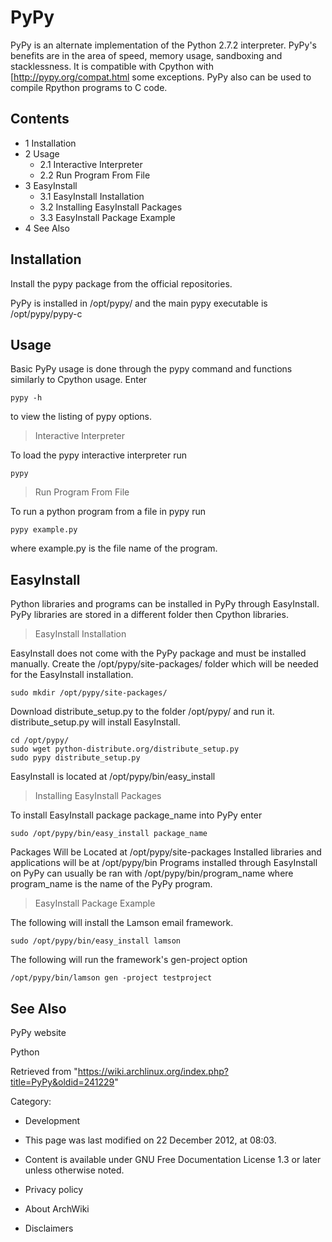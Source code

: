 PyPy
====

PyPy is an alternate implementation of the Python 2.7.2 interpreter.
PyPy's benefits are in the area of speed, memory usage, sandboxing and
stacklessness. It is compatible with Cpython with
[http://pypy.org/compat.html some exceptions. PyPy also can be used to
compile Rpython programs to C code.

Contents
--------

-   1 Installation
-   2 Usage
    -   2.1 Interactive Interpreter
    -   2.2 Run Program From File
-   3 EasyInstall
    -   3.1 EasyInstall Installation
    -   3.2 Installing EasyInstall Packages
    -   3.3 EasyInstall Package Example
-   4 See Also

Installation
------------

Install the pypy package from the official repositories.

PyPy is installed in /opt/pypy/ and the main pypy executable is
/opt/pypy/pypy-c

Usage
-----

Basic PyPy usage is done through the pypy command and functions
similarly to Cpython usage. Enter

    pypy -h

to view the listing of pypy options.

> Interactive Interpreter

To load the pypy interactive interpreter run

    pypy

> Run Program From File

To run a python program from a file in pypy run

    pypy example.py

where example.py is the file name of the program.

EasyInstall
-----------

Python libraries and programs can be installed in PyPy through
EasyInstall. PyPy libraries are stored in a different folder then
Cpython libraries.

> EasyInstall Installation

EasyInstall does not come with the PyPy package and must be installed
manually. Create the /opt/pypy/site-packages/ folder which will be
needed for the EasyInstall installation.

    sudo mkdir /opt/pypy/site-packages/

Download distribute_setup.py to the folder /opt/pypy/ and run it.
distribute_setup.py will install EasyInstall.

    cd /opt/pypy/
    sudo wget python-distribute.org/distribute_setup.py
    sudo pypy distribute_setup.py

EasyInstall is located at /opt/pypy/bin/easy_install

> Installing EasyInstall Packages

To install EasyInstall package package_name into PyPy enter

    sudo /opt/pypy/bin/easy_install package_name

Packages Will be Located at /opt/pypy/site-packages Installed libraries
and applications will be at /opt/pypy/bin Programs installed through
EasyInstall on PyPy can usually be ran with /opt/pypy/bin/program_name
where program_name is the name of the PyPy program.

> EasyInstall Package Example

The following will install the Lamson email framework.

    sudo /opt/pypy/bin/easy_install lamson

The following will run the framework's gen-project option

    /opt/pypy/bin/lamson gen -project testproject

See Also
--------

PyPy website

Python

Retrieved from
"https://wiki.archlinux.org/index.php?title=PyPy&oldid=241229"

Category:

-   Development

-   This page was last modified on 22 December 2012, at 08:03.
-   Content is available under GNU Free Documentation License 1.3 or
    later unless otherwise noted.
-   Privacy policy
-   About ArchWiki
-   Disclaimers
